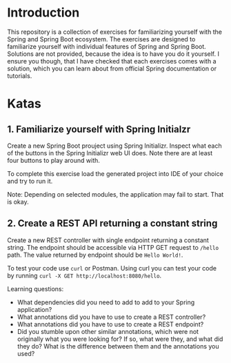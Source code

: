 # Introduction

This repository is a collection of exercises for familiarizing yourself with the Spring and Spring Boot ecosystem.
The exercises are designed to familiarize yourself with individual features of Spring and Spring Boot.
Solutions are not provided, because the idea is to have you do it yourself.
I ensure you though, that I have checked that each exercises comes with a solution, which you can learn about from official Spring documentation or tutorials.

# Katas

## 1. Familiarize yourself with Spring Initialzr

Create a new Spring Boot prouject using Spring Initializr.
Inspect what each of the buttons in the Spring Initializr web UI does.
Note there are at least four buttons to play around with.

To complete this exercise load the generated project into IDE of your choice and try to run it.


Note: Depending on selected modules, the application may fail to start. That is okay.

## 2. Create a REST API returning a constant string

Create a new REST controller with single endpoint returning a constant string.
The endpoint should be accessible via HTTP GET request to `/hello` path.
The value returned by endpoint should be `Hello World!`.

To test your code use `curl` or Postman.
Using curl you can test your code by running `curl -X GET http://localhost:8080/hello`.

Learning questions:
- What dependencies did you need to add to add to your Spring application?
- What annotations did you have to use to create a REST controller?
- What annotations did you have to use to create a REST endpoint?
- Did you stumble upon other similar annotations, which were not originally what you were looking for? 
  If so, what were they, and what did they do?
  What is the difference between them and the annotations you used?

